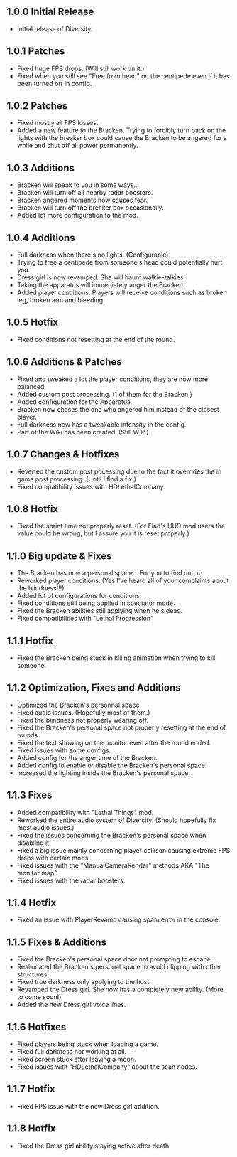 ## 1.0.0 Initial Release
- Initial release of Diversity.

## 1.0.1 Patches
- Fixed huge FPS drops. (Will still work on it.)
- Fixed when you still see "Free from head" on the centipede even if it has been turned off in config.

## 1.0.2 Patches
- Fixed mostly all FPS losses.
- Added a new feature to the Bracken. Trying to forcibly turn back on the lights with the breaker box could cause the Bracken to be angered for a while and shut off all power permanently.

## 1.0.3 Additions
- Bracken will speak to you in some ways...
- Bracken will turn off all nearby radar boosters.
- Bracken angered moments now causes fear.
- Bracken will turn off the breaker box occasionally.
- Added lot more configuration to the mod.

## 1.0.4 Additions
- Full darkness when there's no lights. (Configurable)
- Trying to free a centipede from someone's head could potentially hurt you.
- Dress girl is now revamped. She will haunt walkie-talkies.
- Taking the apparatus will immediately anger the Bracken.
- Added player conditions. Players will receive conditions such as broken leg, broken arm and bleeding.

## 1.0.5 Hotfix
- Fixed conditions not resetting at the end of the round.

## 1.0.6 Additions & Patches
- Fixed and tweaked a lot the player conditions, they are now more balanced.
- Added custom post processing. (1 of them for the Bracken.)
- Added configuration for the Apparatus.
- Bracken now chases the one who angered him instead of the closest player.
- Full darkness now has a tweakable intensity in the config.
- Part of the Wiki has been created. (Still WIP.)

## 1.0.7 Changes & Hotfixes
- Reverted the custom post pocessing due to the fact it overrides the in game post processing. (Until I find a fix.)
- Fixed compatibility issues with HDLethalCompany.

## 1.0.8 Hotfix
- Fixed the sprint time not properly reset. (For Elad's HUD mod users the value could be wrong, but I assure you it is reset properly.)

## 1.1.0 Big update & Fixes
- The Bracken has now a personal space... For you to find out! c:
- Reworked player conditions. (Yes I've heard all of your complaints about the blindness!!!)
- Added lot of configurations for conditions.
- Fixed conditions still being applied in spectator mode.
- Fixed the Bracken abilities still applying when he's dead.
- Fixed compatibilities with "Lethal Progression"

## 1.1.1 Hotfix
- Fixed the Bracken being stuck in killing animation when trying to kill someone.

## 1.1.2 Optimization, Fixes and Additions
- Optimized the Bracken's personnal space.
- Fixed audio issues. (Hopefully most of them.)
- Fixed the blindness not properly wearing off.
- Fixed the Bracken's personal space not properly resetting at the end of rounds.
- Fixed the text showing on the monitor even after the round ended.
- Fixed issues with some configs.
- Added config for the anger time of the Bracken.
- Added config to enable or disable the Bracken's personal space.
- Increased the lighting inside the Bracken's personal space.

## 1.1.3 Fixes
- Added compatibility with "Lethal Things" mod.
- Reworked the entire audio system of Diversity. (Should hopefully fix most audio issues.)
- Fixed the issues concerning the Bracken's personal space when disabling it.
- Fixed a big issue mainly concerning player collison causing extreme FPS drops with certain mods.
- Fixed issues with the "ManualCameraRender" methods AKA "The monitor map".
- Fixed issues with the radar boosters.

## 1.1.4 Hotfix
- Fixed an issue with PlayerRevamp causing spam error in the console.

## 1.1.5 Fixes & Additions
- Fixed the Bracken's personal space door not prompting to escape.
- Reallocated the Bracken's personal space to avoid clipping with other structures.
- Fixed true darkness only applying to the host.
- Revamped the Dress girl. She now has a completely new ability. (More to come soon!)
- Added the new Dress girl voice lines.

## 1.1.6 Hotfixes
- Fixed players being stuck when loading a game.
- Fixed full darkness not working at all.
- Fixed screen stuck after leaving a moon.
- Fixed issues with "HDLethalCompany" about the scan nodes.

## 1.1.7 Hotfix
- Fixed FPS issue with the new Dress girl addition.

## 1.1.8 Hotfix
- Fixed the Dress girl ability staying active after death.
